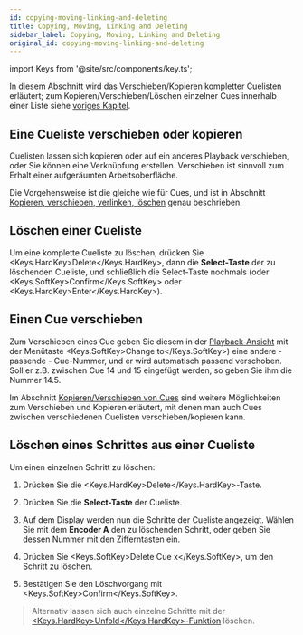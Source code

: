 ```yaml
---
id: copying-moving-linking-and-deleting
title: Copying, Moving, Linking and Deleting
sidebar_label: Copying, Moving, Linking and Deleting
original_id: copying-moving-linking-and-deleting
---
```


import Keys from '@site/src/components/key.ts';

In diesem Abschnitt wird das Verschieben/Kopieren kompletter Cuelisten
erläutert; zum Kopieren/Verschieben/Löschen einzelner Cues innerhalb
einer Liste siehe [voriges Kapitel](editing-cue-lists.md#kopierenverschieben-von-cues).

Eine Cueliste verschieben oder kopieren
---------------------------------------

Cuelisten lassen sich kopieren oder auf ein anderes Playback
verschieben, oder Sie können eine Verknüpfung erstellen. Verschieben ist
sinnvoll zum Erhalt einer aufgeräumten Arbeitsoberfläche.

Die Vorgehensweise ist die gleiche wie für Cues, und ist in Abschnitt
[Kopieren, verschieben, verlinken, löschen](../cues/copying-moving-linking-and-deleting.md) genau beschrieben.

Löschen einer Cueliste
----------------------

Um eine komplette Cueliste zu löschen, drücken Sie <Keys.HardKey>Delete</Keys.HardKey>, dann die
**Select-Taste** der zu löschenden Cueliste, und schließlich die
Select-Taste nochmals (oder <Keys.SoftKey>Confirm</Keys.SoftKey> oder <Keys.HardKey>Enter</Keys.HardKey>).

Einen Cue verschieben
---------------------

Zum Verschieben eines Cue geben Sie diesem in der [Playback-Ansicht](editing-cue-lists.md#das-fenster-playback-view) 
mit der Menütaste <Keys.SoftKey>Change to</Keys.SoftKey>) eine andere - passende - Cue-Nummer, und er
wird automatisch passend verschoben. Soll er z.B. zwischen Cue 14 und 15
eingefügt werden, so geben Sie ihm die Nummer 14.5.

Im Abschnitt [Kopieren/Verschieben von Cues](editing-cue-lists.md#kopierenverschieben-von-cues) sind weitere Möglichkeiten zum Verschieben und
Kopieren erläutert, mit denen man auch Cues zwischen verschiedenen
Cuelisten verschieben/kopieren kann.

Löschen eines Schrittes aus einer Cueliste
------------------------------------------

Um einen einzelnen Schritt zu löschen:

1. Drücken Sie die <Keys.HardKey>Delete</Keys.HardKey>-Taste.

2. Drücken Sie die **Select-Taste** der Cueliste.

3. Auf dem Display werden nun die Schritte der Cueliste angezeigt.
Wählen Sie mit dem **Encoder A** den zu löschenden Schritt, oder geben Sie
dessen Nummer mit den Zifferntasten ein.

4. Drücken Sie <Keys.SoftKey>Delete Cue x</Keys.SoftKey>, um den Schritt zu löschen.

5. Bestätigen Sie den Löschvorgang mit <Keys.SoftKey>Confirm</Keys.SoftKey>.

> Alternativ lassen sich auch einzelne Schritte mit der
  [<Keys.HardKey>Unfold</Keys.HardKey>-Funktion](editing-cue-lists.md#editieren-einer-cueliste-mit-unfold) löschen.
